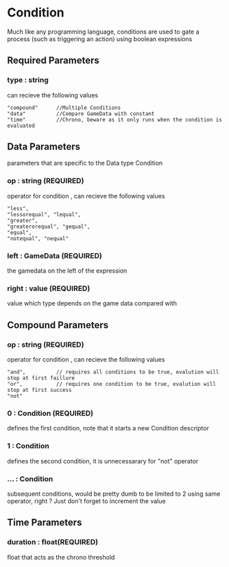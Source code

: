 # Condition
Much like any programming language, conditions are used to gate a process (such as triggering an action) using boolean expressions

## Required Parameters

### type : string
can recieve the following values

	"compound"		//Multiple Conditions
	"data"			//Compare GameData with constant
	"time"			//Chrono, beware as it only runs when the condition is evaluated



## Data Parameters
parameters that are specific to the Data type Condition

### op : string (REQUIRED)			 
operator for condition , can recieve the following values

    "less",
    "lessorequal", "lequal",
    "greater",
    "greaterorequal", "gequal",
    "equal",
    "notequal", "nequal"

### left : GameData	(REQUIRED)
the gamedata on the left of the expression

### right : value (REQUIRED)
value which type depends on the game data compared with



## Compound Parameters

### op : string (REQUIRED)			 
operator for condition , can recieve the following values

	"and",			// requires all conditions to be true, evalution will stop at first faillure
	"or",			// requires one condition to be true, evalution will stop at first success
	"not"			

### 0 :	Condition (REQUIRED)
defines the first condition, note that it starts a new Condition descriptor

### 1 :	Condition
defines the second condition, it is unnecessarary for "not" operator

### ... : Condition
subsequent conditions, would be pretty dumb to be limited to 2 using same operator, right ? Just don't forget to increment the value


## Time Parameters

### duration : float(REQUIRED)
float that acts as the chrono threshold
